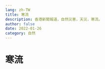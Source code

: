 ```yaml
---
lang: zh-TW
title: 寒流
description: 香港新聞報道，自然災害，天災，寒流。
author: false
date: 2022-01-26
category: 自然
---
```


# 寒流